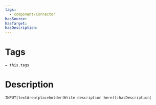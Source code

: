 ```yaml
---
tags:
  - component/Connector
hasSource:
hasTarget:
hasDescription:
---
```

# Tags
`= this.tags`

# Description
```meta-bind
INPUT[textArea(placeholder(Write description here)):hasDescription]
```